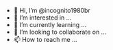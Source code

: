 - 👋 Hi, I’m @incognito1980br
- 👀 I’m interested in ...
- 🌱 I’m currently learning ...
- 💞️ I’m looking to collaborate on ...
- 📫 How to reach me ...

<!---
incognito1980br/incognito1980br is a ✨ special ✨ repository because its `README.md` (this file) appears on your GitHub profile.
You can click the Preview link to take a look at your changes.
--->
